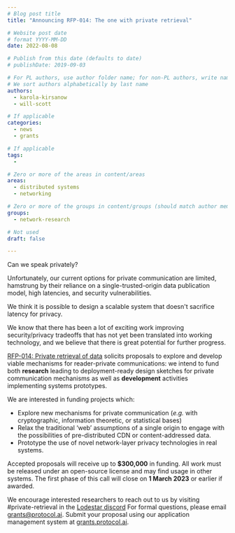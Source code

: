 ```yaml
---
# Blog post title
title: "Announcing RFP-014: The one with private retrieval"

# Website post date
# format YYYY-MM-DD
date: 2022-08-08

# Publish from this date (defaults to date)
# publishDate: 2019-09-03

# For PL authors, use author folder name; for non-PL authors, write name as in paper within ""
# We sort authors alphabetically by last name
authors:
  - karola-kirsanow
  - will-scott

# If applicable
categories:
  - news
  - grants

# If applicable
tags:
  -

# Zero or more of the areas in content/areas
areas:
  - distributed systems
  - networking

# Zero or more of the groups in content/groups (should match author membership)
groups:
  - network-research

# Not used
draft: false

---
```


Can we speak privately?

Unfortunately, our current options for private communication are limited, hamstrung by their reliance on a single-trusted-origin data publication model, high latencies, and security vulnerabilities.

We think it is possible to design a scalable system that doesn't sacrifice latency for privacy.

We know that there has been a lot of exciting work improving security/privacy tradeoffs that has not yet been translated into working technology, and we believe that there is great potential for further progress.

[RFP-014: Private retrieval of data](https://github.com/protocol/research-grants/blob/master/RFPs/rfp-014-private-retrieval-of-data.md) solicits proposals to explore and develop viable mechanisms for reader-private communications: we intend to fund both **research** leading to deployment-ready design sketches for private communication mechanisms as well as **development** activities implementing systems prototypes.

We are interested in funding projects which: 
- Explore new mechanisms for private communication (*e.g.* with cryptographic, information theoretic, or statistical bases)
- Relax the traditional ‘web’ assumptions of a single origin to engage with the possibilities of pre-distributed CDN or content-addressed data.
- Prototype the use of novel network-layer privacy technologies in real systems.

Accepted proposals will receive up to **$300,000** in funding. All work must be released under an open-source license and may find usage in other systems. The first phase of this call will close on **1 March 2023** or earlier if awarded.

We encourage interested researchers to reach out to us  by visiting #private-retrieval in the [Lodestar discord](https://discord.gg/lodestar-network-goods)  For formal questions, please email [grants@protocol.ai](mailto:grants@protocol.ai). Submit your proposal using our application management system at [grants.protocol.ai](https://grants.protocol.ai/).

